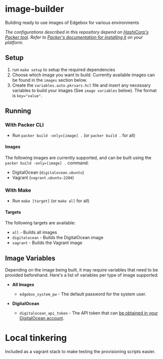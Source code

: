 # image-builder

Building ready to use images of Edgebox for various environments

*The configurations described in this repository depend on [HashiCorp's Packer tool](https://www.packer.io/). Refer to [Packer's documentation for installing it](https://learn.hashicorp.com/tutorials/packer/get-started-install-cli#installing-packer) on your platform.*

## Setup

1. run `make setup` to setup the required dependencies
2. Choose which image you want to build. Currently available images can be found in the `images` section below.
3. Create the `variables.auto.pkrvars.hcl` file and insert any necessary variables to build your images (See `image variables` below). The format is `key="value"`.

## Running

### With Packer CLI

- Run `packer build -only=[image] .` (or `packer build .` for all)

#### Images

The following images are currently supported, and can be built using the `packer build -only=[image] .` command:

- DigitalOcean (`digitalocean.ubuntu`)
- Vagrant (`vagrant.ubuntu-2204`)

### With Make

- Run `make [target]` (or `make all` for all)

#### Targets

The following targets are available:

- `all` - Builds all images
- `digitalocean` - Builds the DigitalOcean image
- `vagrant` - Builds the Vagrant image

## Image Variables

Depending on the image being built, it may require variables that need to be provided beforehand. Here's a list of variables per type of image supported:

- **All Images**
  - `edgebox_system_pw` - The default password for the system user.

- **DigitalOcean**
  - `digitalocean_api_token` - The API token that can [be obtained in your DigitalOcean account](https://docs.digitalocean.com/reference/api/create-personal-access-token/).


# Local tinkering 

Included as a vagrant stack to make testing the provisioning scripts easier.
